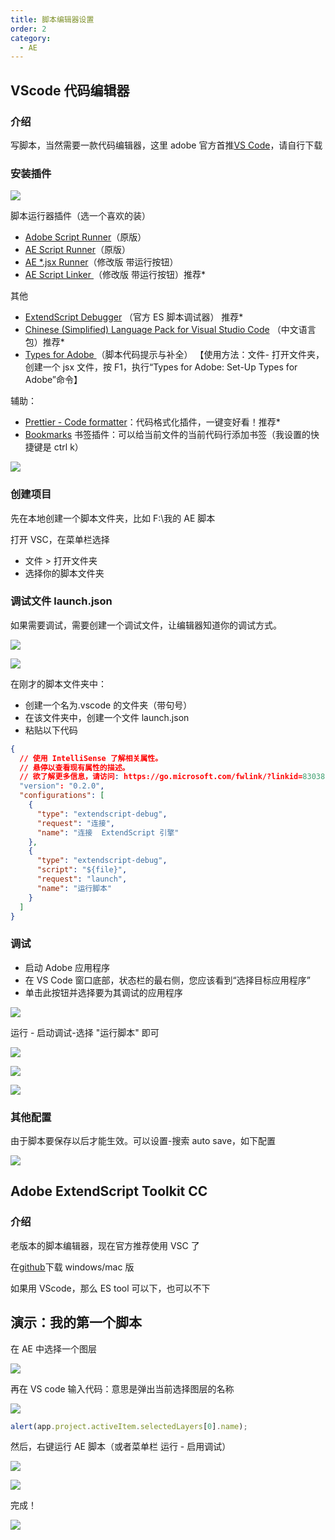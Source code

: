 ```yaml
---
title: 脚本编辑器设置
order: 2
category:
  - AE
---
```


## VScode 代码编辑器

### 介绍

写脚本，当然需要一款代码编辑器，这里 adobe 官方首推[VS Code](https://code.visualstudio.com/)，请自行下载

### 安装插件

![](https://cdn.yuelili.com/20211014084555.png)

脚本运行器插件（选一个喜欢的装）

- [Adobe Script Runner](https://marketplace.visualstudio.com/items?itemName=renderTom.adobe-script-runner)（原版）
- [AE Script Runner](https://marketplace.visualstudio.com/items?itemName=atarabi.ae-script-runner)（原版）
- [AE \*.jsx Runner](https://marketplace.visualstudio.com/items?itemName=zpfz.ae-jsx-runner)（修改版 带运行按钮）
- [AE Script Linker ](https://marketplace.visualstudio.com/items?itemName=zpfz.ae-script-linker)（修改版 带运行按钮）推荐\*

其他

- [ExtendScript Debugger](https://marketplace.visualstudio.com/items?itemName=Adobe.extendscript-debug) （官方 ES 脚本调试器） 推荐\*
- [Chinese (Simplified) Language Pack for Visual Studio Code](https://marketplace.visualstudio.com/items?itemName=MS-CEINTL.vscode-language-pack-zh-hans) （中文语言包）推荐\*
- [Types for Adobe ](https://marketplace.visualstudio.com/items?itemName=il-harper.vscode-types-for-adobe)（脚本代码提示与补全） 【使用方法：文件- 打开文件夹，创建一个 jsx 文件，按 F1，执行“Types for Adobe: Set-Up Types for Adobe”命令】

辅助：

- [Prettier - Code formatter](https://marketplace.visualstudio.com/items?itemName=esbenp.prettier-vscode)：代码格式化插件，一键变好看！推荐\*
- [Bookmarks](https://marketplace.visualstudio.com/items?itemName=alefragnani.Bookmarks) 书签插件：可以给当前文件的当前代码行添加书签（我设置的快捷键是 ctrl k）

![](https://cdn.yuelili.com/20211001084453.png)

### 创建项目

先在本地创建一个脚本文件夹，比如 F:\我的 AE 脚本

打开 VSC，在菜单栏选择

- 文件 > 打开文件夹
- 选择你的脚本文件夹

### 调试文件 launch.json

如果需要调试，需要创建一个调试文件，让编辑器知道你的调试方式。

![](https://cdn.yuelili.com/20211014083617.png)

![](https://cdn.yuelili.com/20211014083725.png)

在刚才的脚本文件夹中：

- 创建一个名为.vscode 的文件夹（带句号）
- 在该文件夹中，创建一个文件 launch.json
- 粘贴以下代码

```json
{
  // 使用 IntelliSense 了解相关属性。 
  // 悬停以查看现有属性的描述。
  // 欲了解更多信息，请访问: https://go.microsoft.com/fwlink/?linkid=830387
  "version": "0.2.0",
  "configurations": [
    {
      "type": "extendscript-debug",
      "request": "连接",
      "name": "连接  ExtendScript 引擎"
    },
    {
      "type": "extendscript-debug",
      "script": "${file}",
      "request": "launch",
      "name": "运行脚本"
    }
  ]
}
```

### 调试

- 启动 Adob​​e 应用程序
- 在 VS Code 窗口底部，状态栏的最右侧，您应该看到“选择目标应用程序”
- 单击此按钮并选择要为其调试的应用程序

![](https://mir.yuelili.com/wp-content/uploads/2021/07/790ecd078bb70d75babbb5977a7b2d58.png)

运行 - 启动调试-选择 "运行脚本" 即可

![](https://mir.yuelili.com/wp-content/uploads/2021/07/3f8f4d82802795120c528c34d22eb536.png)

![](https://mir.yuelili.com/wp-content/uploads/2021/07/14cbd85f30af3768b5a548eff5130ee3.png)

![](https://mir.yuelili.com/wp-content/uploads/2021/07/b0ff4cfac63b2d1f0a53a5aeb0eafeea.png)

### 其他配置

由于脚本要保存以后才能生效。可以设置-搜索 auto save，如下配置

![](https://mir.yuelili.com/wp-content/uploads/2021/07/eaa51a483eb1252fcdb7281e41a7b178.png)

## Adobe ExtendScript Toolkit CC

### 介绍

老版本的脚本编辑器，现在官方推荐使用 VSC 了

在[github](https://github.com/Adobe-CEP/CEP-Resources/tree/master/ExtendScript-Toolkit)下载 windows/mac 版

如果用 VScode，那么 ES tool 可以下，也可以不下

## 演示：我的第一个脚本

在 AE 中选择一个图层

![](https://cdn.yuelili.com/20211014084349.png)

再在 VS code 输入代码：意思是弹出当前选择图层的名称

![](https://cdn.yuelili.com/20211014084412.png)

```javascript
alert(app.project.activeItem.selectedLayers[0].name);
```

然后，右键运行 AE 脚本（或者菜单栏 运行 - 启用调试）

![](https://mir.yuelili.com/wp-content/uploads/2021/07/2be154e82597240c608486ff0463a45c.png)

![](https://cdn.yuelili.com/20211014084500.png)

完成！

![](https://mir.yuelili.com/wp-content/uploads/2021/07/6d6c4de707ff997d03afd3950563730e.png)
